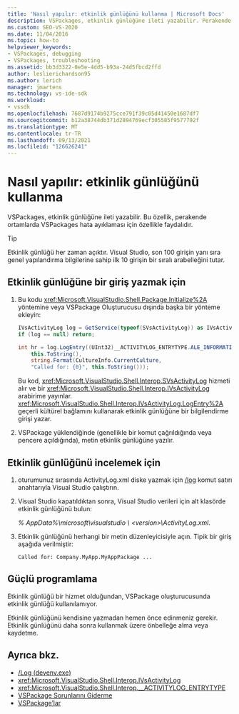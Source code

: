 ```yaml
---
title: 'Nasıl yapılır: etkinlik günlüğünü kullanma | Microsoft Docs'
description: VSPackages, etkinlik günlüğüne ileti yazabilir. Perakende ortamlarda VSPackages hata ayıklama için etkinlik günlüğünü nasıl kullanacağınızı öğrenin.
ms.custom: SEO-VS-2020
ms.date: 11/04/2016
ms.topic: how-to
helpviewer_keywords:
- VSPackages, debugging
- VSPackages, troubleshooting
ms.assetid: bb3d3322-0e5e-4dd5-b93a-24d5fbcd2ffd
author: leslierichardson95
ms.author: lerich
manager: jmartens
ms.technology: vs-ide-sdk
ms.workload:
- vssdk
ms.openlocfilehash: 7687d9174b9275cce791f39c05d41450e1687df7
ms.sourcegitcommit: b12a38744db371d2894769ecf305585f9577792f
ms.translationtype: MT
ms.contentlocale: tr-TR
ms.lasthandoff: 09/13/2021
ms.locfileid: "126626241"
---
```

# <a name="how-to-use-the-activity-log"></a>Nasıl yapılır: etkinlik günlüğünü kullanma
VSPackages, etkinlik günlüğüne ileti yazabilir. Bu özellik, perakende ortamlarda VSPackages hata ayıklaması için özellikle faydalıdır.

> [!TIP]
> Etkinlik günlüğü her zaman açıktır. Visual Studio, son 100 girişin yanı sıra genel yapılandırma bilgilerine sahip ilk 10 girişin bir sıralı arabelleğini tutar.

## <a name="to-write-an-entry-to-the-activity-log"></a>Etkinlik günlüğüne bir giriş yazmak için

1. Bu kodu <xref:Microsoft.VisualStudio.Shell.Package.Initialize%2A> yöntemine veya VSPackage Oluşturucusu dışında başka bir yönteme ekleyin:

    ```csharp
    IVsActivityLog log = GetService(typeof(SVsActivityLog)) as IVsActivityLog;
    if (log == null) return;

    int hr = log.LogEntry((UInt32)__ACTIVITYLOG_ENTRYTYPE.ALE_INFORMATION,
        this.ToString(),
        string.Format(CultureInfo.CurrentCulture,
        "Called for: {0}", this.ToString()));
    ```

     Bu kod, <xref:Microsoft.VisualStudio.Shell.Interop.SVsActivityLog> hizmeti alır ve bir <xref:Microsoft.VisualStudio.Shell.Interop.IVsActivityLog> arabirime yayınlar. <xref:Microsoft.VisualStudio.Shell.Interop.IVsActivityLog.LogEntry%2A> geçerli kültürel bağlamını kullanarak etkinlik günlüğüne bir bilgilendirme girişi yazar.

2. VSPackage yüklendiğinde (genellikle bir komut çağrıldığında veya pencere açıldığında), metin etkinlik günlüğüne yazılır.

## <a name="to-examine-the-activity-log"></a>Etkinlik günlüğünü incelemek için

1. oturumunuz sırasında ActivityLog.xml diske yazmak için [/log](../ide/reference/log-devenv-exe.md) komut satırı anahtarıyla Visual Studio çalıştırın.

2. Visual Studio kapatıldıktan sonra, Visual Studio verileri için alt klasörde etkinlik günlüğünü bulun:

   <em> *% AppData%</em>\microsoft\visualstudio \\ \<version>\ActivityLog.xml*.

3. Etkinlik günlüğünü herhangi bir metin düzenleyicisiyle açın. Tipik bir giriş aşağıda verilmiştir:

   ```
   Called for: Company.MyApp.MyAppPackage ...
   ```

## <a name="robust-programming"></a>Güçlü programlama

Etkinlik günlüğü bir hizmet olduğundan, VSPackage oluşturucusunda etkinlik günlüğü kullanılamıyor.

Etkinlik günlüğünü kendisine yazmadan hemen önce edinmeniz gerekir. Etkinlik günlüğünü daha sonra kullanmak üzere önbelleğe alma veya kaydetme.

## <a name="see-also"></a>Ayrıca bkz.

- [/Log (devenv.exe)](../ide/reference/log-devenv-exe.md)
- <xref:Microsoft.VisualStudio.Shell.Interop.IVsActivityLog>
- <xref:Microsoft.VisualStudio.Shell.Interop.__ACTIVITYLOG_ENTRYTYPE>
- [VSPackage Sorunlarını Giderme](../extensibility/troubleshooting-vspackages.md)
- [VSPackage’lar](../extensibility/internals/vspackages.md)
